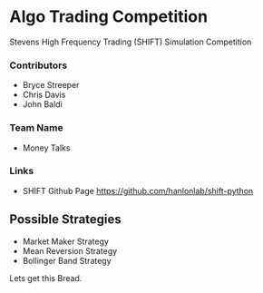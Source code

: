 # Algo Trading Competition

Stevens High Frequency Trading (SHIFT) Simulation Competition

### Contributors
- Bryce Streeper
- Chris Davis
- John Baldi

### Team Name
- Money Talks

### Links
- SHIFT Github Page https://github.com/hanlonlab/shift-python

## Possible Strategies
- Market Maker Strategy
- Mean Reversion Strategy
- Bollinger Band Strategy


Lets get this Bread.
